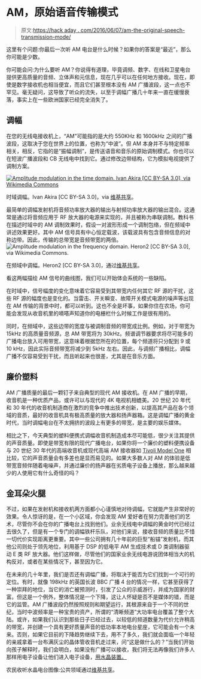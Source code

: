 # AM，原始语音传输模式

> 原文:[https://hack aday . com/2016/06/07/am-the-original-speech-transmission-mode/](https://hackaday.com/2016/06/07/am-the-original-speech-transmission-mode/)

这里有个问题:你最后一次听 AM 电台是什么时候？如果你的答案是“最近”，那么你可能是少数。

你可能会问:为什么要听 AM？你说得有道理，毕竟调频、数字、在线和卫星电台提供更高质量的音频、立体声和元信息，现在几乎可以在任何地方接收。现在，即使是数字接收机也相当便宜，而且它们甚至根本没有 AM 广播波段，这一点也不罕见。毫无疑问，这导致了听众的流失，以至于调幅广播几十年来一直在缓慢衰落，事实上在一些欧洲国家已经完全消失了。

## 调幅

在您的无线电接收机上，“AM”可能指的是大约 550KHz 和 1600kHz 之间的广播波段，这取决于您在世界上的位置，也称为“中波”。但 AM 本身并不与特定频率相关，相反，它指的是“振幅调制”，是传送语音和音乐的原始调制模式。你也可以在短波广播波段和 CB 无线电中找到它。通过修改边带结构，它为模拟电视提供了调制方案。

[![Amplitude modulation in the time domain. Ivan Akira [CC BY-SA 3.0], via Wikimedia Commons](../Images/5c57f5c0d121da7136a075961c598d0e.png)](https://hackaday.com/wp-content/uploads/2016/05/illustration_of_amplitude_modulation.png) 

时域调幅。Ivan Akira [CC BY-SA 3.0]，via [维基共享](https://commons.wikimedia.org/wiki/File:Illustration_of_Amplitude_Modulation.png)。

最简单的调幅发射机将音频功率放大器的输出与射频功率放大器的输出混合。这通常是通过将音频应用于 RF 放大器的电源来实现的，并且被称为串联调制。教科书在描述时域中的 AM 调制效果时，假设一对波形形成一个调制包络，但在频域中讲述效果更好。其中 AM 信号具有中心恒定载波，该载波具有包含音频信息的对称边带。因此，传输的总带宽是音频带宽的两倍。![Amplitude modulation in the frequency domain. Heron2 [CC BY-SA 3.0], via Wikimedia Commons.](../Images/95c62772fa76bd343436019c328fd11d.png)

在频域中调幅。Heron2 [CC BY-SA 3.0]，通过[维基共享](https://commons.wikimedia.org/wiki/File:Am-sidebands.png)。

看这两幅描绘 AM 信号的曲线图，我们可以开始体会系统的一些缺陷。

在时域中，信号幅度的变化意味着它容易受到其带宽内任何其它 RF 源的干扰，这些 RF 源的幅度也是变化的。当雷击、开关瞬变、故障开关模式电源的噪声等出现在 AM 传输的背景中时，都可以听到。这也不全是坏事，如果你住在农场，你可能会发现从收音机里的嘀嗒声知道你的电栅栏什么时候工作是很有用的。

同时，在频域中，这些边带的宽度与被调制音频的带宽成比例。例如，对于带宽为 15kHz 的高质量音频源，总 AM 带宽将为 30kHz。频谱调节器要求将尽可能多的广播电台放入可用带宽，这意味着根据您所在的位置，每个频道将只分配到 9 或 10 kHz，因此实际音频带宽将减少到 5kHz 左右。因此，与调频广播相比，调幅广播不仅容易受到干扰，而且听起来也很差，尤其是在音乐方面。

## 廉价塑料

AM 广播质量的最后一颗钉子来自典型的现代 AM 接收机。在 AM 广播的早期，收音机是一种优质产品，或许可以与现代的 4K 电视机相媲美。20 世纪 20 年代和 30 年代的收音机制造商在激烈的竞争中推出技术创新，以提高其产品在各个领域的音质，最好的收音机具有极高质量的放大器和扬声器箱。这是调幅广播的黄金时代，当时调幅电台在不太拥挤的波段上有更多的带宽，是主要的娱乐媒体。

相比之下，今天典型的塑料便携式调幅收音机制造成本尽可能低，很少关注其提供的声音质量。即使是带宽有限的现代广播电台，如果你将一个廉价的塑料便携设备与 20 世纪 30 年代的高端收音机或现代高端 AM 接收器如 [Tivoli Model One](https://www.tivoliaudio.com/model-one-classic-retro-am-fm-table-radio.html) 相比较，它的声音质量会有多差也是显而易见的。如果大多数人对 AM 的体验是低带宽音频伴随着电噪声，并通过廉价的扬声器在劣质电子设备上播放，那么越来越少的人使用它有什么奇怪的吗？

## 金耳朵火腿

不过，如果在发射机和接收机两方面都小心谨慎地对待调幅，它就能产生非常好的效果。令人惊讶的是，在一个小区域，你会发现 AM 爱好者在努力完善他们的艺术，尽管你不会在你的广播电台上找到他们。业余无线电中调幅的黄金时代已经过去很久了，但是有一个专门的调幅铁杆乐队，对他们来说，接收音频的质量比不惜一切代价实现距离更重要。其中一些公司拥有几十年前的巨型“船锚”发射机，而其他公司则处于领先地位，利用基于 DSP 的低电平 AM 生成技术或 D 类调制器驱动 E 类 RF 放大器。他们这样做，尽管他们的国家业余无线电游说团体相当大的机构反对，或者在某些情况下，甚至因为它。

在未来的几十年里，我们是否还有调幅广播，将取决于能否为它们找到一个可行的定位。有时，就像 198kHz 的英国长波 BBC 广播 4 台的情况一样，它甚至获得了一种崇拜的地位，当它的消亡被预测时，引发了公众的示威游行，并成为国家的财富。但这是一个例外，整体情况是一个下降，这让人怀疑是否不是媒体的错，而是它的监管。AM 广播波段仍然按照规则和期望运行，其根源来自于一个不同的世纪，当时中波频率是一种宝贵的资产，所谓的“清晰频道”大功率电台覆盖了整个大陆。或许，如果我们认识到那些日子已经过去，以较低的频道数量为代价允许稍高的带宽，并创建一个具有更好质量声音的低功率本地电台星座，它可能会有一个未来。否则，如果它目前的下降趋势继续下去，用不了多久，我们就会面临一个年轻的亲戚拿着一台布满灰尘的晶体管收音机走过来，问“这是做什么的？”当我们开始向孩子解释时，我们会明白，如果没有广播可以接收，我们将无法再像我们许多人那样用电子设备让他们进入电子设备，[用水晶装置。](http://www.mds975.co.uk/Content/george_dobbs_trf_radio.html)

农民收听水晶电台图像:公共领域通过[维基共享](https://commons.wikimedia.org/wiki/File:Farmer_listening_to_crystal_radio.jpg)。